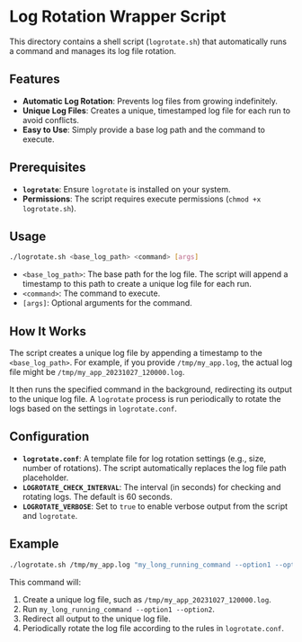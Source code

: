 # Log Rotation Wrapper Script

This directory contains a shell script (`logrotate.sh`) that automatically runs a command and manages its log file rotation.

## Features

*   **Automatic Log Rotation**: Prevents log files from growing indefinitely.
*   **Unique Log Files**: Creates a unique, timestamped log file for each run to avoid conflicts.
*   **Easy to Use**: Simply provide a base log path and the command to execute.

## Prerequisites

*   **`logrotate`**: Ensure `logrotate` is installed on your system.
*   **Permissions**: The script requires execute permissions (`chmod +x logrotate.sh`).

## Usage

```bash
./logrotate.sh <base_log_path> <command> [args]
```

*   `<base_log_path>`: The base path for the log file. The script will append a timestamp to this path to create a unique log file for each run.
*   `<command>`: The command to execute.
*   `[args]`: Optional arguments for the command.

## How It Works

The script creates a unique log file by appending a timestamp to the `<base_log_path>`. For example, if you provide `/tmp/my_app.log`, the actual log file might be `/tmp/my_app_20231027_120000.log`.

It then runs the specified command in the background, redirecting its output to the unique log file. A `logrotate` process is run periodically to rotate the logs based on the settings in `logrotate.conf`.

## Configuration

*   **`logrotate.conf`**: A template file for log rotation settings (e.g., size, number of rotations). The script automatically replaces the log file path placeholder.
*   **`LOGROTATE_CHECK_INTERVAL`**: The interval (in seconds) for checking and rotating logs. The default is 60 seconds.
*   **`LOGROTATE_VERBOSE`**: Set to `true` to enable verbose output from the script and `logrotate`.

## Example

```bash
./logrotate.sh /tmp/my_app.log "my_long_running_command --option1 --option2"
```

This command will:
1.  Create a unique log file, such as `/tmp/my_app_20231027_120000.log`.
2.  Run `my_long_running_command --option1 --option2`.
3.  Redirect all output to the unique log file.
4.  Periodically rotate the log file according to the rules in `logrotate.conf`.
